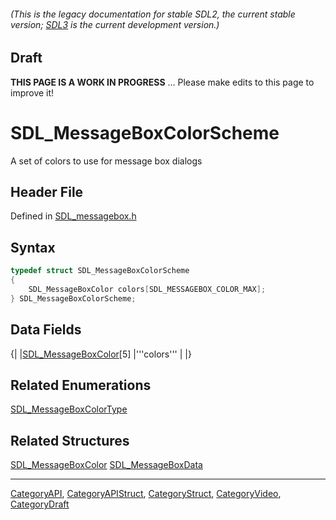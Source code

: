###### (This is the legacy documentation for stable SDL2, the current stable version; [SDL3](https://wiki.libsdl.org/SDL3/) is the current development version.)

## Draft

**THIS PAGE IS A WORK IN PROGRESS** ... Please make edits to this page to improve it!


<!-- #*^*^*^*^*See https://wiki.libsdl.org/SGStructures for details on editing this page*^*^*^*^* -->
# SDL_MessageBoxColorScheme

A set of colors to use for message box dialogs

## Header File

Defined in [SDL_messagebox.h](https://github.com/libsdl-org/SDL/blob/SDL2/include/SDL_messagebox.h)

## Syntax

```c
typedef struct SDL_MessageBoxColorScheme
{
    SDL_MessageBoxColor colors[SDL_MESSAGEBOX_COLOR_MAX];
} SDL_MessageBoxColorScheme;
```

## Data Fields

{|
|[SDL_MessageBoxColor](SDL_MessageBoxColor)[5]
|'''colors'''
| 
|}

## Related Enumerations

[SDL_MessageBoxColorType](SDL_MessageBoxColorType)

## Related Structures

[SDL_MessageBoxColor](SDL_MessageBoxColor)
[SDL_MessageBoxData](SDL_MessageBoxData)

----
[CategoryAPI](CategoryAPI), [CategoryAPIStruct](CategoryAPIStruct), [CategoryStruct](CategoryStruct), [CategoryVideo](CategoryVideo), [CategoryDraft](CategoryDraft)


